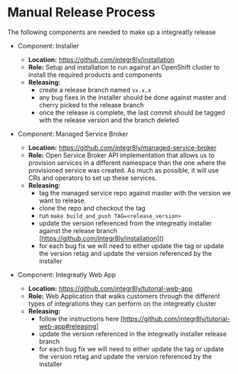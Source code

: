 # Manual Release Process


The following components are needed to make up a integreatly release

- Component: Installer
    - **Location:** https://github.com/integr8ly/installation
    - **Role:** Setup and installation to run against an OpenShift cluster to install the required products and components
    - **Releasing:** 
        - create a release branch named `vx.x.x`
        - any bug fixes in the installer should be done against master and cherry picked to the release branch
        - once the release is complete, the last commit should be tagged with the release version and the branch deleted


- Component: Managed Service Broker
    - **Location:** https://github.com/integr8ly/managed-service-broker
    - **Role:** Open Service Broker API implementation that allows us to provision services in a different namespace than the one where the provisioned service
    was created. As much as possible, it will use CRs and operators to set up these services.
    - **Releasing:** 
        - tag the managed service repo against master with the version we want to release.
        - clone the repo and checkout the tag
        - run ```make build_and_push TAG=<release_version>```
        - update the version referenced from the integreatly installer against the release branch [https://github.com/integr8ly/installation]()
        - for each bug fix we will need to either update the tag or update the version retag and update the version referenced by the installer
        
        
- Component: Integreatly Web App
    - **Location:** https://github.com/integr8ly/tutorial-web-app
    - **Role:** Web Application that walks customers through the different types of integrations they can perform on the integreatly cluster
    - **Releasing:** 
        - follow the instructions here [https://github.com/integr8ly/tutorial-web-app#releasing]
        - update the version referenced in the integreatly installer release branch
        - for each bug fix we will need to either update the tag or update the version retag and update the version referenced by the installer      